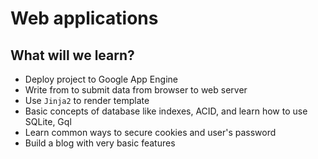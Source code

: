 # Web applications

## What will we learn?
- Deploy project to Google App Engine
- Write from to submit data from browser to web server
- Use `Jinja2` to render template
- Basic concepts of database like indexes, ACID, and learn how to use SQLite, Gql
- Learn common ways to secure cookies and user's password
- Build a blog with very basic features
